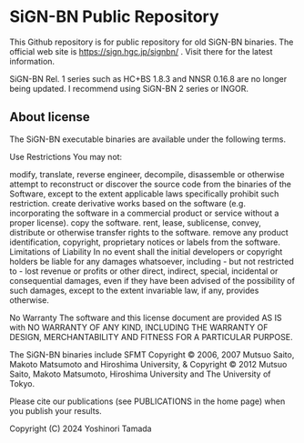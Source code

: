 # SiGN-BN Public Repository
This Github repository is for public repository for old SiGN-BN binaries.
The official web site is https://sign.hgc.jp/signbn/ . 
Visit there for the latest information.

SiGN-BN Rel. 1 series such as HC+BS 1.8.3 and NNSR 0.16.8 are no longer being updated.
I recommend using SiGN-BN 2 series or INGOR.

## About license
The SiGN-BN executable binaries are available under the following terms.

Use Restrictions
You may not:

modify, translate, reverse engineer, decompile, disassemble or otherwise attempt to reconstruct or discover the source code from the binaries of the Software, except to the extent applicable laws specifically prohibit such restriction.
create derivative works based on the software (e.g. incorporating the software in a commercial product or service without a proper license).
copy the software.
rent, lease, sublicense, convey, distribute or otherwise transfer rights to the software.
remove any product identification, copyright, proprietary notices or labels from the software.
Limitations of Liability
In no event shall the initial developers or copyright holders be liable for any damages whatsoever, including - but not restricted to - lost revenue or profits or other direct, indirect, special, incidental or consequential damages, even if they have been advised of the possibility of such damages, except to the extent invariable law, if any, provides otherwise.

No Warranty
The software and this license document are provided AS IS with NO WARRANTY OF ANY KIND, INCLUDING THE WARRANTY OF DESIGN, MERCHANTABILITY AND FITNESS FOR A PARTICULAR PURPOSE.

The SiGN-BN binaries include SFMT Copyright © 2006, 2007 Mutsuo Saito, Makoto Matsumoto and Hiroshima University, & Copyright © 2012 Mutsuo Saito, Makoto Matsumoto, Hiroshima University and The University of Tokyo.

Please cite our publications (see PUBLICATIONS in the home page) when you publish your results.


Copyright (C) 2024 Yoshinori Tamada
